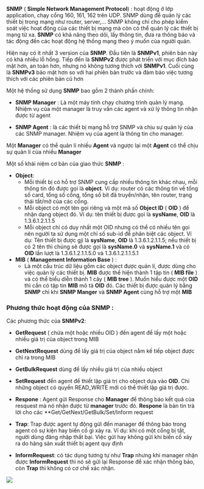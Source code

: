**SNMP** ( **Simple Network Management Protocol**) : hoạt động ở lớp application, chạy cổng 160, 161, 162 trên UDP. SNMP dùng để quản lý các thiết bị trong mạng như router, server,… SNMP không chỉ cho phép kiểm soát việc hoạt động của các thiết bị mạng mà còn có thể quản lý các thiết bị mạng từ xa. **SNMP** có khả năng theo dõi, lấy thông tin, đưa ra thông báo và tác động đến các hoạt động hệ thống mạng theo ý muốn của người quản.

Hiện nay có ít nhất 3 version của **SNMP**. Đầu tiên là **SNMPv1**, phiên bản này có khá nhiều lỗ hổng. Tiếp đến là **SNMPv2** được phát triển với mục đích bảo mật hơn, an toàn hơn, nhưng nó không tương thích với **SNMPv1**. Cuối cùng là **SNMPv3** bảo mật hơn so với hai phiên bản trước và đảm bảo việc tương thích với các phiên bản cũ hơn

Một hệ thống sử dụng **SNMP** bao gồm 2 thành phần chính:

- **SNMP Manager** : Là một máy tính chạy chương trình quản lý mạng. Nhiệm vụ của một manager là truy vấn các agent và xử lý thông tin nhận được từ agent

- **SNMP Agent** : là các thiết bị mạng hỗ trợ SNMP và chịu sự quản lý của các  SNMP manager. Nhiệm vụ của agent là thông tin cho manager.

Một **Manager** có thể quản lí nhiều **Agent** và ngược lại một **Agent** có thể chịu sự quản lí của nhiều **Manager**

Một số khái niệm cơ bản của giao thức **SNMP** :
- **Object**:
  - Mỗi thiết bị có hỗ trợ SNMP cung cấp nhiều thông tin khác nhau, mỗi thông tin đó được gọi là **object**. Ví dụ: router có các thông tin về tổng số card, tổng số cổng, tổng số bit đã truyền/nhận, tên router, trạng thái tắt/mở của các cổng.
  - Mỗi object có một tên gọi riêng và một mã số **Object ID** ( **OID** ) để nhận dạng object đó. Ví dụ: tên thiết bị được gọi là **sysName**, **OID** là 1.3.6.1.2.1.1.5
  - Mỗi object chỉ có duy nhất một OID nhưng có thể có nhiều tên gọi nên người ta sử dụng một chỉ số sub-id để phân biệt các object. Ví dụ: Tên thiết bị được gji là **sysName**, **OID** là 1.3.6.1.2.1.1.5; nếu thiết bị có 2 tên thì chúng sẽ được gọi là **sysName.0** và **sysName.1** và có **OID** lần lượt là 1.3.6.1.2.1.1.5.0 và 1.3.6.1.2.1.1.5.1
- **MIB** ( **Management Information Base** ) :
  - Là một cấu trúc dữ liệu gồm các object được quản lí, được dùng cho việc quản lý các thiết bị. **MIB** được thể hiện thành 1 tập tin ( **MIB file** ) và có thể biểu diễn thành 1 cây ( **MIB tree** ). Muốn hiểu được một **OID** thì cần có tập tin **MIB** mô tả **OID** đó. Các thiết bị được quản lý bằng **SNMP** chỉ khi **SNMP Manger** và **SNMP Agent** cùng hỗ trợ một **MIB**

### Phương thức hoạt động của SNMP :

Các phương thức của **SNMPv2**:

- **GetRequest** ( chứa một hoặc nhiều OID ) đến agent để lấy một hoặc nhiều giá trị của object trong MIB
- **GetNextRequest** dùng để lấy giá trị của object nằm kế tiếp object được chỉ ra trong MIB
- **GetBulkRequest** dùng để lấy nhiều giá trị của nhiều object

- **SetRequest** đến agent để thiết lập giá trị cho object dựa vào **OID**. Chỉ những object có quyền READ_WRITE mới có thể thiết lập giá trị được.

- **Respone** : Agent gửi Response cho **Manager** để thông báo kết quả của resquest mà nó nhận được từ **manager** trước đó. **Respone** là bản tin trả lời cho các **Get/GetNext/GetBulk/Set/Inform request

- **Trap**: Trap được agent tự động gửi đến manager để thông báo trong agent có sự kiện hay biến cố gì xảy ra. Ví dụ: khi có một cổng bị tắt, người dùng đăng nhập thất bại. Việc gửi hay không gửi khi biến cố xảy ra do hãng sản xuất thiết bị agent quy định

- **InformRequest**: có tác dụng tương tự như **Trap** nhưng khi manager nhận được **InformRequest** thì nó sẽ gửi lại Response để xác nhận thông báo, còn **Trap** thì không có cơ chế xác nhận.

<img src="https://github.com/vjnkvt/Images/blob/master/SNMPv2.PNG">
